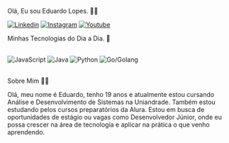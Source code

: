 Olá, Eu sou Eduardo Lopes. 🤙🏼

[![Linkedin](https://img.shields.io/badge/LinkedIn-0077B5?style=for-the-badge&logo=linkedin&logoColor=white)](https://www.linkedin.com/in/eduardo-lopes-a28aa7389/)
[![Instagram](https://img.shields.io/badge/Instagram-E4405F?style=for-the-badge&logo=instagram&logoColor=white)](https://www.instagram.com/ealopz)
[![Youtube](https://img.shields.io/badge/YouTube-FF0000?style=for-the-badge&logo=youtube&logoColor=white)](https://www.youtube.com/channel/UCL9d1CdXsN5VRC7EGIlI08g)

Minhas Tecnologias do Dia a Dia. 🦅

<div style="display: inline_block"><br>
<img aling ="center" alt="JavaScript" src="https://img.shields.io/badge/JavaScript-323330?style=for-the-badge&logo=javascript&logoColor=F7DF1E"/>
<img aling ="center" alt="Java" src="https://img.shields.io/badge/java-%23ED8B00.svg?style=for-the-badge&logo=openjdk&logoColor=white"/>
<img aling ="center" alt="Python" src="https://img.shields.io/badge/python-3670A0?style=for-the-badge&logo=python&logoColor=ffdd54"/>
<img aling ="center" alt="Go/Golang" src="https://img.shields.io/badge/go-%2300ADD8.svg?style=for-the-badge&logo=go&logoColor=white"/>
</div><br>

Sobre Mim 👱🏼

Olá, meu nome é Eduardo, tenho 19 anos e atualmente estou cursando Análise e Desenvolvimento de Sistemas na Uniandrade. Também estou estudando pelos cursos preparatórios da Alura. Estou em busca de oportunidades de estágio ou vagas como Desenvolvedor Júnior, onde eu possa crescer na área de tecnologia e aplicar na prática o que venho aprendendo.
